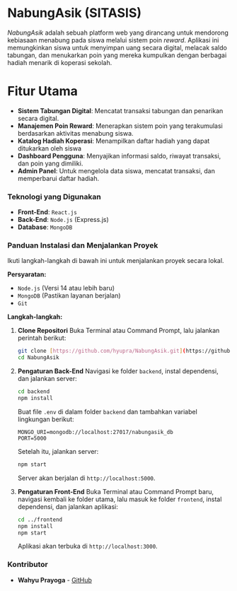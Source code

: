 # NabungAsik (SITASIS)


*NabungAsik* adalah sebuah platform web yang dirancang untuk mendorong kebiasaan menabung pada siswa melalui sistem poin *reward*. Aplikasi ini memungkinkan siswa untuk menyimpan uang secara digital, melacak saldo tabungan, dan menukarkan poin yang mereka kumpulkan dengan berbagai hadiah menarik di koperasi sekolah.

# Fitur Utama
* **Sistem Tabungan Digital**: Mencatat transaksi tabungan dan penarikan secara digital.
* **Manajemen Poin Reward**: Menerapkan sistem poin yang terakumulasi berdasarkan aktivitas menabung siswa.
* **Katalog Hadiah Koperasi**: Menampilkan daftar hadiah yang dapat ditukarkan oleh siswa
* **Dashboard Pengguna**: Menyajikan informasi saldo, riwayat transaksi, dan poin yang dimiliki.
* **Admin Panel**: Untuk mengelola data siswa, mencatat transaksi, dan memperbarui daftar hadiah.

### Teknologi yang Digunakan

* **Front-End**: `React.js`
* **Back-End**: `Node.js` (Express.js)
* **Database**: `MongoDB`

### Panduan Instalasi dan Menjalankan Proyek

Ikuti langkah-langkah di bawah ini untuk menjalankan proyek secara lokal.

**Persyaratan:**
* `Node.js` (Versi 14 atau lebih baru)
* `MongoDB` (Pastikan layanan berjalan)
* `Git`

**Langkah-langkah:**

1.  **Clone Repositori**
    Buka Terminal atau Command Prompt, lalu jalankan perintah berikut:
    ```sh
    git clone [https://github.com/hyupra/NabungAsik.git](https://github.com/hyupra/NabungAsik.git)
    cd NabungAsik
    ```

2.  **Pengaturan Back-End**
    Navigasi ke folder `backend`, instal dependensi, dan jalankan server:
    ```sh
    cd backend
    npm install
    ```
    Buat file `.env` di dalam folder `backend` dan tambahkan variabel lingkungan berikut:
    ```
    MONGO_URI=mongodb://localhost:27017/nabungasik_db
    PORT=5000
    ```
    Setelah itu, jalankan server:
    ```sh
    npm start
    ```
    Server akan berjalan di `http://localhost:5000`.

3.  **Pengaturan Front-End**
    Buka Terminal atau Command Prompt baru, navigasi kembali ke folder utama, lalu masuk ke folder `frontend`, instal dependensi, dan jalankan aplikasi:
    ```sh
    cd ../frontend
    npm install
    npm start
    ```
    Aplikasi akan terbuka di `http://localhost:3000`.

### Kontributor

* **Wahyu Prayoga** - [GitHub](https://github.com/hyupra)
